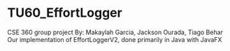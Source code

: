 # TU60_EffortLogger
CSE 360 group project
By:
Makaylah Garcia, 
Jackson Ourada, 
Tiago Behar
Our implementation of EffortLoggerV2, done primarily in Java with JavaFX
